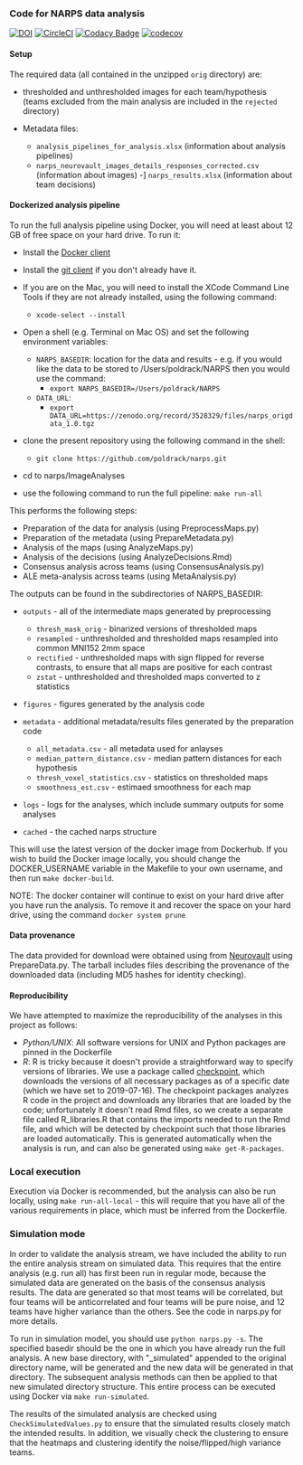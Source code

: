### Code for NARPS data analysis

[![DOI](https://zenodo.org/badge/85984198.svg)](https://zenodo.org/badge/latestdoi/85984198) [![CircleCI](https://circleci.com/gh/poldrack/narps.svg?style=svg)](https://circleci.com/gh/poldrack/narps) [![Codacy Badge](https://api.codacy.com/project/badge/Grade/c35f17b180aa4b1e8cbd33b9b1473c3e)](https://www.codacy.com/app/poldrack/narps?utm_source=github.com&amp;utm_medium=referral&amp;utm_content=poldrack/narps&amp;utm_campaign=Badge_Grade) [![codecov](https://codecov.io/gh/poldrack/narps/branch/master/graph/badge.svg)](https://codecov.io/gh/poldrack/narps)

#### Setup

The required data (all contained in the unzipped ```orig``` directory) are:

-   thresholded and unthresholded images for each team/hypothesis (teams excluded from the main analysis are included in the ```rejected``` directory)

-   Metadata files:

    -   ```analysis_pipelines_for_analysis.xlsx``` (information about analysis pipelines)
    -   ```narps_neurovault_images_details_responses_corrected.csv``` (information about images)
    -]  ```narps_results.xlsx``` (information about team decisions)


#### Dockerized analysis pipeline

To run the full analysis pipeline using Docker, you will need at least about 12 GB of free space on your hard drive. To run it:

-   Install the [Docker client](https://docs.docker.com/install/)
-   Install the [git client](https://git-scm.com/downloads) if you don't already have it.
-   If you are on the Mac, you will need to install the XCode Command Line Tools if they are not already installed, using the following command:

    - ```xcode-select --install```

-   Open a shell (e.g. Terminal on Mac OS) and set the following environment variables:

    -   ```NARPS_BASEDIR```: location for the data and results - e.g. if you would like the data to be stored to /Users/poldrack/NARPS then you would use the command:
        - ```export NARPS_BASEDIR=/Users/poldrack/NARPS```
    -   ```DATA_URL```: 
        - ```export DATA_URL=https://zenodo.org/record/3528329/files/narps_origdata_1.0.tgz```

-   clone the present repository using the following command in the shell:

    - ```git clone https://github.com/poldrack/narps.git```

-   cd to narps/ImageAnalyses 
-   use the following command to run the full pipeline: ```make run-all```

This performs the following steps:

-   Preparation of the data for analysis (using PreprocessMaps.py)
-   Preparation of the metadata (using PrepareMetadata.py)
-   Analysis of the maps (using AnalyzeMaps.py)
-   Analysis of the decisions (using AnalyzeDecisions.Rmd)
-   Consensus analysis across teams (using ConsensusAnalysis.py)
- ALE meta-analysis across teams (using MetaAnalysis.py)

The outputs can be found in the subdirectories of NARPS_BASEDIR:

-   ```outputs``` - all of the intermediate maps generated by preprocessing

    - ```thresh_mask_orig``` - binarized versions of thresholded maps
    - ```resampled``` - unthresholded and thresholded maps resampled into common MNI152 2mm space
    - ```rectified``` - unthresholded maps with sign flipped for reverse contrasts, to ensure that all maps are positive for each contrast
    - ```zstat``` - unthresholded and thresholded maps converted to z statistics


-   ```figures``` - figures generated by the analysis code
-   ```metadata``` - additional metadata/results files generated by the preparation code

    - ```all_metadata.csv``` - all metadata used for anlayses
    -  ```median_pattern_distance.csv``` - median pattern distances for each hypothesis
    - ```thresh_voxel_statistics.csv``` - statistics on thresholded maps
    - ```smoothness_est.csv``` - estimaed smoothness for each map

-   ```logs``` - logs for the analyses, which include summary outputs for some analyses
-   ```cached``` - the cached narps structure 

This will use the latest version of the docker image from Dockerhub.  If you wish to build the Docker image locally, you should change the DOCKER_USERNAME variable in the Makefile to your own username, and then run ```make docker-build```.

NOTE: The docker container will continue to exist on your hard drive after you have run the analysis.  To remove it and recover the space on your hard drive, using the command ```docker system prune```

#### Data provenance

The data provided for download were obtained using from [Neurovault](http://neurovault.org) using PrepareData.py.
The tarball includes files describing the provenance of the downloaded data (including MD5 hashes for identity checking).

#### Reproducibility

We have attempted to maximize the reproducibility of the analyses in this project as follows:

-   *Python/UNIX*: All software versions for UNIX and Python packages are pinned in the Dockerfile
-   *R*: R is tricky because it doesn't provide a straightforward way to specify versions of libraries.  We use a package called [checkpoint](https://cran.r-project.org/web/packages/checkpoint/vignettes/checkpoint.html), which downloads the versions of all necessary packages as of a specific date (which we have set to 2019-07-16).  The checkpoint packages analyzes R code in the project and downloads any libraries that are loaded by the code; unfortunately it doesn't read Rmd files, so we create a separate file called R_libraries.R that contains the imports needed to run the Rmd file, and which will be detected by checkpoint such that those libraries are loaded automatically.  This is generated automatically when the analysis is run, and can also be generated using ```make get-R-packages```.

### Local execution

Execution via Docker is recommended, but the analysis can also be run locally, using ```make run-all-local``` - this will require that you have all of the various requirements in place, which must be inferred from the Dockerfile.

### Simulation mode

In order to validate the analysis stream, we have included the ability to run the entire analysis stream on simulated data.  This requires that the entire analysis (e.g. run all) has first been run in regular mode, because the simulated data are generated on the basis of the consensus analysis results. The data are generated so that most teams will be correlated, but four teams will be anticorrelated and four teams will be pure noise, and 12 teams have higher variance than the others.  See the code in narps.py for more details.

To run in simulation model, you should use ```python narps.py -s```.  The specified basedir should be the one in which you have already run the full analysis.  A new base directory, with "_simulated" appended to the original directory name, will be generated and the new data will be generated in that directory.  The subsequent analysis methods can then be applied to that new simulated directory structure.  This entire process can be executed using Docker via ```make run-simulated```.

The results of the simulated analysis are checked using ```CheckSimulatedValues.py``` to ensure that the simulated results closely match the intended results.  In addition, we visually check the clustering to ensure that the heatmaps and clustering identify the noise/flipped/high variance teams.